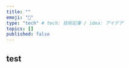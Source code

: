 ```yaml
---
title: ""
emoji: "🦁"
type: "tech" # tech: 技術記事 / idea: アイデア
topics: []
published: false
---
```

test
---